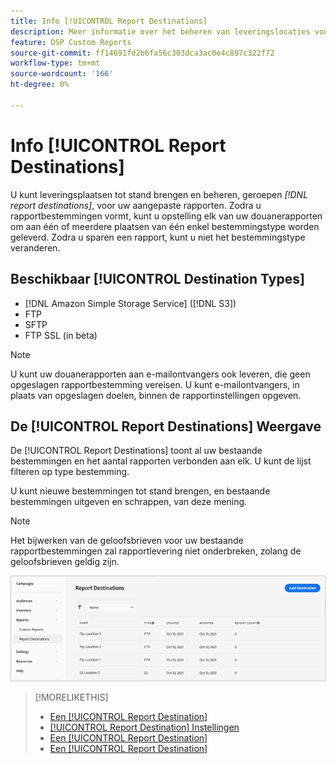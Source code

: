 ```yaml
---
title: Info [!UICONTROL Report Destinations]
description: Meer informatie over het beheren van leveringslocaties voor uw aangepaste rapporten.
feature: DSP Custom Reports
source-git-commit: ff14691fd2b6fa56c303dca3ac0e4c897c322f72
workflow-type: tm+mt
source-wordcount: '166'
ht-degree: 0%

---
```



# Info [!UICONTROL Report Destinations]

U kunt leveringsplaatsen tot stand brengen en beheren, geroepen *[!DNL report destinations]*, voor uw aangepaste rapporten. Zodra u rapportbestemmingen vormt, kunt u opstelling elk van uw douanerapporten om aan één of meerdere plaatsen van één enkel bestemmingstype worden geleverd. Zodra u sparen een rapport, kunt u niet het bestemmingstype veranderen.

## Beschikbaar [!UICONTROL Destination Types]

* [!DNL Amazon Simple Storage Service] ([!DNL S3])
* FTP
* SFTP
* FTP SSL (in bèta)

>[!NOTE]
>
> U kunt uw douanerapporten aan e-mailontvangers ook leveren, die geen opgeslagen rapportbestemming vereisen. U kunt e-mailontvangers, in plaats van opgeslagen doelen, binnen de rapportinstellingen opgeven.

## De [!UICONTROL Report Destinations] Weergave

De [!UICONTROL Report Destinations] toont al uw bestaande bestemmingen en het aantal rapporten verbonden aan elk. U kunt de lijst filteren op type bestemming.

U kunt nieuwe bestemmingen tot stand brengen, en bestaande bestemmingen uitgeven en schrappen, van deze mening.

>[!NOTE]
>
>Het bijwerken van de geloofsbrieven voor uw bestaande rapportbestemmingen zal rapportlevering niet onderbreken, zolang de geloofsbrieven geldig zijn.

![Doelen rapporteren](/help/dsp/assets/report-destinations.png)

>[!MORELIKETHIS]
>
>* [Een [!UICONTROL Report Destination]](/help/dsp/reports/report-destinations/report-destination-create.md)
>* [[!UICONTROL Report Destination] Instellingen](/help/dsp/reports/report-destinations/report-destination-settings.md)
>* [Een [!UICONTROL Report Destination]](/help/dsp/reports/report-destinations/report-destination-edit.md)
>* [Een [!UICONTROL Report Destination]](/help/dsp/reports/report-destinations/report-destination-delete.md)